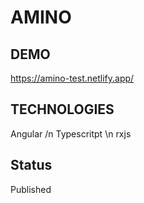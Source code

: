 # AMINO

## DEMO

https://amino-test.netlify.app/

## TECHNOLOGIES

Angular /n
Typescritpt \n
rxjs

## Status

Published
